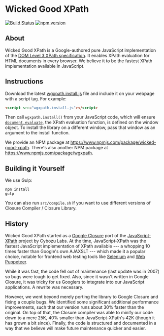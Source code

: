 # Wicked Good XPath

[![Build Status](https://travis-ci.org/Dominator008/wicked-good-xpath.svg?branch=master)](https://travis-ci.org/Dominator008/wicked-good-xpath) [![npm version](https://badge.fury.io/js/wicked-good-xpath.svg)](https://badge.fury.io/js/wicked-good-xpath)

## About
Wicked Good XPath is a Google-authored pure JavaScript implementation of the <a href="http://www.w3.org/TR/DOM-Level-3-XPath/">DOM Level 3 XPath specification</a>. It enables XPath evaluation for HTML documents in every browser. We believe it to be the fastest XPath implementation available in JavaScript.

## Instructions
Download the latest <a href="https://github.com/google/wicked-good-xpath/releases/latest">wgxpath.install.js</a> file and include it on your webpage with a script tag. For example:
```html
<script src="wgxpath.install.js"></script>
```
Then call `wgxpath.install()` from your JavaScript code, which will ensure <a href="http://www.w3.org/TR/DOM-Level-3-XPath/xpath.html#XPathEvaluator-evaluate">`document.evaluate`</a>, the XPath evaluation function, is defined on the window object. To install the library on a different window, pass that window as an argument to the install function.

We provide an NPM package at https://www.npmjs.com/package/wicked-good-xpath.
There's also another NPM package at https://www.npmjs.com/package/wgxpath.

## Building it Yourself
We use Gulp:
```
npm install
gulp
```
You can also run `src/compile.sh` if you want to use different versions of
Closure Compiler / Closure Library.

## History
Wicked Good XPath started as a <a href="https://developers.google.com/closure/">Google Closure</a> port of the <a href="http://coderepos.org/share/wiki/JavaScript-XPath">JavaScript-XPath</a> project by Cybozu Labs. At the time, JavaScript-XPath was the fastest JavaScript implementation of XPath available --- a whopping 10 times faster than Google's own AJAXSLT --- which made it a popular choice, notable for frontend web testing tools like <a href="http://docs.seleniumhq.org/">Selenium</a> and <a href="https://github.com/google/puppeteer">Web Puppeteer</a>.

While it was fast, the code fell out of maintenance (last update was in 2007) so bugs were tough to get fixed. Also, since it wasn't written in Google Closure, it was tricky for us Googlers to integrate into our JavaScript applications. A rewrite was necessary.

However, we went beyond merely porting the library to Google Closure and fixing a couple bugs. We identified some significant additional performance improvements, such that our version runs about 30% faster than the original. On top of that, the Closure compiler was able to minify our code down to a mere 25K, 40% smaller than JavaScript-XPath's 42K (though it has grown a bit since). Finally, the code is structured and documented in a way that we believe will make future maintenance quicker and easier.
